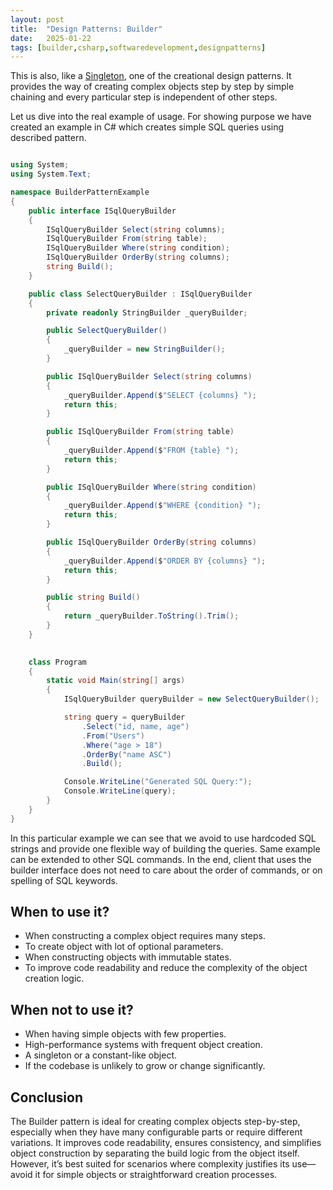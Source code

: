 ```yaml
---
layout: post
title:  "Design Patterns: Builder"
date:   2025-01-22
tags: [builder,csharp,softwaredevelopment,designpatterns]
---
```

This is also, like a [Singleton](https://dev.to/mirnes_mrkaljevic/design-patterns-singleton-2ka7), one of the creational design patterns. It provides the way of creating complex objects step by step by simple chaining and every particular step is independent of other steps.

Let us dive into the real example of usage. For showing purpose we have created an example in C# which creates simple SQL queries using described pattern. 

```csharp

using System;
using System.Text;

namespace BuilderPatternExample
{
    public interface ISqlQueryBuilder
    {
        ISqlQueryBuilder Select(string columns);
        ISqlQueryBuilder From(string table);
        ISqlQueryBuilder Where(string condition);
        ISqlQueryBuilder OrderBy(string columns);
        string Build();
    }

    public class SelectQueryBuilder : ISqlQueryBuilder
    {
        private readonly StringBuilder _queryBuilder;

        public SelectQueryBuilder()
        {
            _queryBuilder = new StringBuilder();
        }

        public ISqlQueryBuilder Select(string columns)
        {
            _queryBuilder.Append($"SELECT {columns} ");
            return this;
        }

        public ISqlQueryBuilder From(string table)
        {
            _queryBuilder.Append($"FROM {table} ");
            return this;
        }

        public ISqlQueryBuilder Where(string condition)
        {
            _queryBuilder.Append($"WHERE {condition} ");
            return this;
        }

        public ISqlQueryBuilder OrderBy(string columns)
        {
            _queryBuilder.Append($"ORDER BY {columns} ");
            return this;
        }

        public string Build()
        {
            return _queryBuilder.ToString().Trim();
        }
    }
    

    class Program
    {
        static void Main(string[] args)
        {
            ISqlQueryBuilder queryBuilder = new SelectQueryBuilder();

            string query = queryBuilder
                .Select("id, name, age")
                .From("Users")
                .Where("age > 18")
                .OrderBy("name ASC")
                .Build();

            Console.WriteLine("Generated SQL Query:");
            Console.WriteLine(query);
        }
    }
}
```

In this particular example we can see that we avoid to use hardcoded SQL strings and provide one flexible way of building the queries. Same example can be extended to other SQL commands. In the end, client that uses the builder interface does not need to care about the order of commands, or on spelling of SQL keywords.


## When to use it?

- When constructing a complex object requires many steps.
- To create object with lot of optional parameters.
- When constructing objects with immutable states.
- To improve code readability and reduce the complexity of the object creation logic.

  

## When not to use it?

- When having simple objects with few properties.
- High-performance systems with frequent object creation.
- A singleton or a constant-like object.
- If the codebase is unlikely to grow or change significantly.

  

## Conclusion

The Builder pattern is ideal for creating complex objects step-by-step, especially when they have many configurable parts or require different variations. It improves code readability, ensures consistency, and simplifies object construction by separating the build logic from the object itself. However, it’s best suited for scenarios where complexity justifies its use—avoid it for simple objects or straightforward creation processes.
